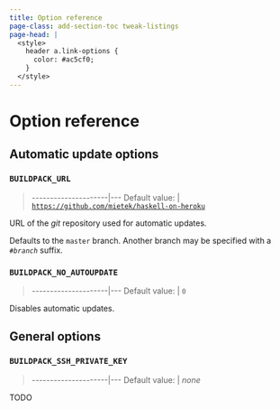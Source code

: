 ```yaml
---
title: Option reference
page-class: add-section-toc tweak-listings
page-head: |
  <style>
    header a.link-options {
      color: #ac5cf0;
    }
  </style>
---
```



Option reference
================


Automatic update options
------------------------

### `BUILDPACK_URL`

> ---------------------|---
> Default value:       | [`https://github.com/mietek/haskell-on-heroku`](https://github.com/mietek/haskell-on-heroku)

URL of the _git_ repository used for automatic updates.

Defaults to the `master` branch.  Another branch may be specified with a `#`_`branch`_ suffix.


### `BUILDPACK_NO_AUTOUPDATE`

> ---------------------|---
> Default value:       | `0`

Disables automatic updates.


General options
---------------

### `BUILDPACK_SSH_PRIVATE_KEY`

> ---------------------|---
> Default value:       | _none_

TODO
